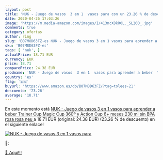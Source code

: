 ```yaml
---
layout: post
title: 'NUK - Juego de vasos  3 en 1  vasos para con un 23.26 % de descuento'
date: 2020-04-26 17:03:26
image: 'https://m.media-amazon.com/images/I/413mcXDkR0L._SL200_.jpg'
comments: true
category: ofertas
author: ring
slug: 'B07M8D63FZ-es NUK - Juego de vasos 3 en 1 vasos para aprender a beber...'
sku: 'B07M8D63FZ-es'
tags: [ 'nuk', ]
actualPrice: 18.71 EUR
currency: EUR
price: 18.71
comparePrice: 24.38 EUR
prodname: 'NUK - Juego de vasos  3 en 1  vasos para aprender a beber  Trainer Cup  Magic Cup 360º y Action Cup  6+ meses  230 ml  sin BPA rosa rosa  neu '
country: 'es'
flag: '🇪🇸'
buyurl: 'https://www.amazon.es/dp/B07M8D63FZ/?tag=tolees-21'
descuento: '23.26'
average: '18.71'
---
```


En este momento está [NUK - Juego de vasos  3 en 1  vasos para aprender a beber  Trainer Cup  Magic Cup 360º y Action Cup  6+ meses  230 ml  sin BPA rosa rosa  neu ](https://www.amazon.es/dp/B07M8D63FZ/?tag=tolees-21) a 18.71 EUR (original: 24.38 EUR) (23.26 %  de descuento) en el siguiente enlace!

[![NUK - Juego de vasos  3 en 1  vasos para](https://m.media-amazon.com/images/I/413mcXDkR0L._SL200_.jpg)](https://www.amazon.es/dp/B07M8D63FZ/?tag=tolees-21)

🔎:


[🛒 Aquí!!!](https://www.amazon.es/dp/B07M8D63FZ/?tag=tolees-21)
